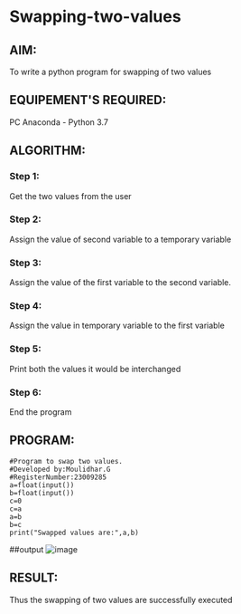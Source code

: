 # Swapping-two-values
## AIM:
To write a python program for swapping of two values
## EQUIPEMENT'S REQUIRED: 
PC
Anaconda - Python 3.7
## ALGORITHM: 
### Step 1:
Get the two values from the user
### Step 2: 
Assign the value of second variable to a temporary variable 
### Step 3: 
Assign the value of the first variable to the second variable.
### Step 4:  
Assign the value in temporary variable to the first variable
### Step 5: 
Print both the values it would be interchanged
### Step 6: 
End the program
## PROGRAM:
```
#Program to swap two values.
#Developed by:Moulidhar.G
#RegisterNumber:23009285
a=float(input())
b=float(input())
c=0
c=a
a=b
b=c
print("Swapped values are:",a,b)
```
##output
![image](https://github.com/moulidharyadav/Swapping-two-values/assets/147078316/d3e49b0f-54da-4158-bf5e-f2e8958070f8)



## RESULT:
Thus the swapping of two values are successfully executed



